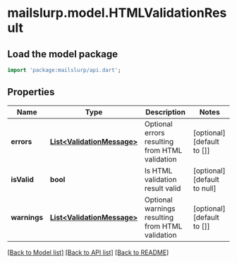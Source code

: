 # mailslurp.model.HTMLValidationResult

## Load the model package
```dart
import 'package:mailslurp/api.dart';
```

## Properties
Name | Type | Description | Notes
------------ | ------------- | ------------- | -------------
**errors** | [**List&lt;ValidationMessage&gt;**](ValidationMessage) | Optional errors resulting from HTML validation | [optional] [default to []]
**isValid** | **bool** | Is HTML validation result valid | [optional] [default to null]
**warnings** | [**List&lt;ValidationMessage&gt;**](ValidationMessage) | Optional warnings resulting from HTML validation | [optional] [default to []]

[[Back to Model list]](../README#documentation-for-models) [[Back to API list]](../README#documentation-for-api-endpoints) [[Back to README]](../README)


